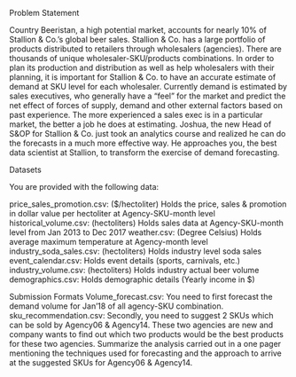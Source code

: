 Problem Statement

Country Beeristan, a high potential market, accounts for nearly 10% of Stallion & Co.’s global beer sales. 
Stallion & Co. has a large portfolio of products distributed to retailers through wholesalers (agencies). 
There are thousands of unique wholesaler-SKU/products combinations. In order to plan its production and distribution 
as well as help wholesalers with their planning, it is important for Stallion & Co. to have an accurate estimate of 
demand at SKU level for each wholesaler.
Currently demand is estimated by sales executives, who generally have a “feel” for the market and predict the net effect of forces of supply, demand and other external factors based on past experience. The more experienced a sales exec is in a particular market, the better a job he does at estimating. Joshua, the new Head of S&OP for Stallion & Co. just took an analytics course and realized he can do the forecasts in a much more effective way. He approaches you, the best data scientist at Stallion, to transform the exercise of demand forecasting.

Datasets

You are provided with the following data:

price_sales_promotion.csv: ($/hectoliter) Holds the price, sales & promotion in dollar value per hectoliter at Agency-SKU-month level
historical_volume.csv: (hectoliters) Holds sales data at Agency-SKU-month level from Jan 2013 to Dec 2017
weather.csv: (Degree Celsius) Holds average maximum temperature at Agency-month level
industry_soda_sales.csv: (hectoliters) Holds industry level soda sales
event_calendar.csv: Holds event details (sports, carnivals, etc.)
industry_volume.csv: (hectoliters) Holds industry actual beer volume
demographics.csv: Holds demographic details (Yearly income in $)

Submission Formats
Volume_forecast.csv: You need to first forecast the demand volume for Jan’18 of all agency-SKU combination.
sku_recommendation.csv: Secondly, you need to suggest 2 SKUs which can be sold by Agency06 & Agency14. These two agencies are new and company wants to find out which two products would be the best products for these two agencies.
Summarize the analysis carried out in a one pager mentioning the techniques used for forecasting and the approach to arrive at the suggested SKUs for Agency06 & Agency14.


